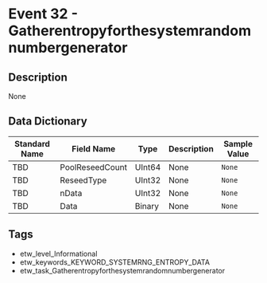 # Event 32 - Gatherentropyforthesystemrandomnumbergenerator

## Description
None

## Data Dictionary
|Standard Name|Field Name|Type|Description|Sample Value|
|---|---|---|---|---|
|TBD|PoolReseedCount|UInt64|None|`None`|
|TBD|ReseedType|UInt32|None|`None`|
|TBD|nData|UInt32|None|`None`|
|TBD|Data|Binary|None|`None`|

## Tags
* etw_level_Informational
* etw_keywords_KEYWORD_SYSTEMRNG_ENTROPY_DATA
* etw_task_Gatherentropyforthesystemrandomnumbergenerator